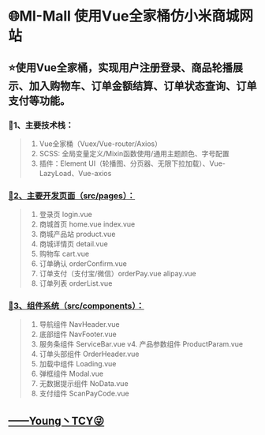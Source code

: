 # 🌐MI-Mall 使用Vue全家桶仿小米商城网站
## ⭐️使用Vue全家桶，实现用户注册登录、商品轮播展示、加入购物车、订单金额结算、订单状态查询、订单支付等功能。
### 📕1、主要技术栈：
>1. Vue全家桶（Vuex/Vue-router/Axios）
>2. SCSS: 全局变量定义/Mixin函数使用/通用主题颜色、字号配置
>3. 插件：Element UI（轮播图、分页器、无限下拉加载）、Vue-LazyLoad、Vue-axios

### [📗2、主要开发页面（src/pages）：](https://github.com/CoderTyy/MI-Mall/tree/master/src/pages)
>1. 登录页 login.vue
>2. 商城首页 home.vue index.vue
>3. 商城产品站 product.vue
>4. 商城详情页 detail.vue
>5. 购物车 cart.vue
>6. 订单确认 orderConfirm.vue
>7. 订单支付（支付宝/微信）orderPay.vue alipay.vue
>8. 订单列表 orderList.vue

### [📘3、组件系统（src/components）：](https://github.com/CoderTyy/MI-Mall/tree/master/src/components)
>1. 导航组件 NavHeader.vue
>2. 底部组件 NavFooter.vue
>3. 服务条组件 ServiceBar.vue
v4. 产品参数组件 ProductParam.vue
>5. 订单头部组件 OrderHeader.vue
>6. 加载中组件 Loading.vue
>7. 弹框组件 Modal.vue
>8. 无数据提示组件 NoData.vue
>9. 支付组件 ScanPayCode.vue


## [——Young丶TCY😜](https://github.com/CoderTyy)
